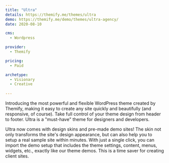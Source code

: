```yaml
---
title: "Ultra"
details: https://themify.me/themes/ultra
demo: https://themify.me/demo/themes/ultra-agency/
date: 2020-08-10

cms: 
  - Wordpress

provider: 
  - Themify

pricing:
  - Paid

archetype:
  - Visionary
  - Creative
  
---
```


Introducing the most powerful and flexible WordPress theme created by Themify, making it easy to create any site quickly and beautifully (and responsive, of course). Take full control of your theme design from header to footer. Ultra is a "must-have" theme for designers and developers.

Ultra now comes with design skins and pre-made demo sites! The skin not only transforms the site's design appearance, but can also help you to setup a real sample site within minutes. With just a single click, you can import the demo setup that includes the theme settings, content, menus, widgets, etc., exactly like our theme demos. This is a time saver for creating client sites.